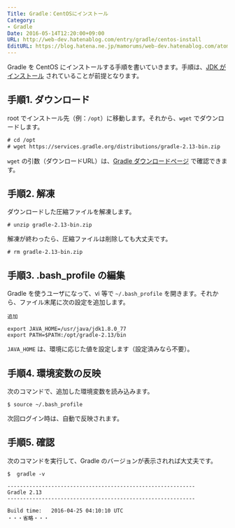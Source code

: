 ```yaml
---
Title: Gradle：CentOSにインストール
Category:
- Gradle
Date: 2016-05-14T12:20:00+09:00
URL: http://web-dev.hatenablog.com/entry/gradle/centos-install
EditURL: https://blog.hatena.ne.jp/mamorums/web-dev.hatenablog.com/atom/entry/10328749687179308965
---
```


Gradle を CentOS にインストールする手順を書いていきます。手順は、[JDK がインストール](/entry/java/jdk/centos-install) されていることが前提となります。


## 手順1. ダウンロード
root でインストール先（例：`/opt`）に移動します。それから、`wget` でダウンロードします。

```txt
# cd /opt
# wget https://services.gradle.org/distributions/gradle-2.13-bin.zip
```

`wget` の引数（ダウンロードURL）は、[Gradle ダウンロードページ](http://gradle.org/gradle-download/) で確認できます。


## 手順2. 解凍
ダウンロードした圧縮ファイルを解凍します。

```
# unzip gradle-2.13-bin.zip
```

解凍が終わったら、圧縮ファイルは削除しても大丈夫です。

```
# rm gradle-2.13-bin.zip
```


## 手順3. .bash_profile の編集
Gradle を使うユーザになって、vi 等で `~/.bash_profile` を開きます。それから、ファイル末尾に次の設定を追加します。

`追加`

```
export JAVA_HOME=/usr/java/jdk1.8.0_77
export PATH=$PATH:/opt/gradle-2.13/bin
```

`JAVA_HOME` は、環境に応じた値を設定します（設定済みなら不要）。


## 手順4. 環境変数の反映
次のコマンドで、追加した環境変数を読み込みます。

```
$ source ~/.bash_profile
```

次回ログイン時は、自動で反映されます。


## 手順5. 確認
次のコマンドを実行して、Gradle のバージョンが表示されれば大丈夫です。

```
$  gradle -v

------------------------------------------------------------
Gradle 2.13
------------------------------------------------------------

Build time:   2016-04-25 04:10:10 UTC
・・・省略・・・
```
